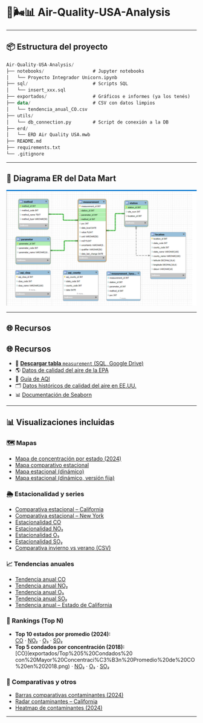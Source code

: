 # **🗽🌬️📊 Air-Quality-USA-Analysis**

---

## **📦 Estructura del proyecto**

```sql
Air-Quality-USA-Analysis/
├── notebooks/                  # Jupyter notebooks
│   └── Proyecto Integrador Unicorn.ipynb
├── sql/                        # Scripts SQL
│   └── insert_xxx.sql
├── exportados/                 # Gráficos e informes (ya los tenés)
├── data/                       # CSV con datos limpios
│   └── tendencia_anual_CO.csv
├── utils/
│   └── db_connection.py        # Script de conexión a la DB
├── erd/
│   └── ERD Air Quality USA.mwb
├── README.md
├── requirements.txt
└── .gitignore
```
---

## 📐 Diagrama ER del Data Mart

![Diagrama ER del Data Mart](erd/ERD_Air_Quality_USA.png)

---

## 🌐 Recursos

## 🌐 Recursos

- 📂 [**Descargar tabla** `measurement` (SQL, Google Drive)](https://drive.google.com/uc?id=1f5AbJXAao2tyihk8RpGkH7jJ57XMzCIR&export=download)
- 🌎 [Datos de calidad del aire de la EPA](https://www.epa.gov/outdoor-air-quality-data)
- 📖 [Guía de AQI](https://www.airnow.gov/aqi/aqi-basics/)
- 🗂️ [Datos históricos de calidad del aire en EE.UU.](https://aqs.epa.gov/aqsweb/airdata/download_files.html)
- 📊 [Documentación de Seaborn](https://seaborn.pydata.org/)

---

## 📊 Visualizaciones incluidas

### 🗺️ Mapas
- [Mapa de concentración por estado (2024)](exportados/mapa_concentracion_estados_2024.png)
- [Mapa comparativo estacional](exportados/mapa_comparativo_estacional.png)
- [Mapa estacional (dinámico)](exportados/mapa_estacional_dynamic.png)
- [Mapa estacional (dinámico, versión fija)](exportados/mapa_estacional_dynamic_fixed.png)

### 🌦️ Estacionalidad y series
- [Comparativa estacional – California](exportados/comparativa_estacional_california.png)
- [Comparativa estacional – New York](exportados/comparativa_estacional_new%20york.png)
- [Estacionalidad CO](exportados/estacional_carbon_monoxide.png)
- [Estacionalidad NO₂](exportados/estacional_nitrogen_dioxide_(no2).png)
- [Estacionalidad O₃](exportados/estacional_ozone.png)
- [Estacionalidad SO₂](exportados/estacional_sulfur_dioxide.png)
- [Comparativa invierno vs verano (CSV)](exportados/comparativa_invierno_verano.csv)

### 📈 Tendencias anuales
- [Tendencia anual CO](exportados/tendencia_anual_CO.png)
- [Tendencia anual NO₂](exportados/tendencia_anual_NO2.png)
- [Tendencia anual O₃](exportados/tendencia_anual_O3.png)
- [Tendencia anual SO₂](exportados/tendencia_anual_SO2.png)
- [Tendencia anual – Estado de California](exportados/tendencia_anual_edo_calif.png)

### 🧭 Rankings (Top N)
- **Top 10 estados por promedio (2024):**  
  [CO](exportados/Top%2010%20Estados%20con%20Mayor%20Promedio%20de%20CO%20en%202024.png) ·
  [NO₂](exportados/Top%2010%20Estados%20con%20Mayor%20Promedio%20de%20NO2%20en%202024.png) ·
  [O₃](exportados/Top%2010%20Estados%20con%20Mayor%20Promedio%20de%20O3%20en%202024.png) ·
  [SO₂](exportados/Top%2010%20Estados%20con%20Mayor%20Promedio%20de%20SO2%20en%202024.png)
- **Top 5 condados por concentración (2018):**  
  [CO](exportados/Top%205%20Condados%20 con%20Mayor%20Concentraci%C3%B3n%20Promedio%20de%20CO%20en%202018.png) ·
  [NO₂](exportados/Top%205%20Condados%20con%20Mayor%20Concentraci%C3%B3n%20NO2%20en%202018.png) ·
  [O₃](exportados/Top%205%20Condados%20con%20Mayor%20Concentraci%C3%B3n%20O3%20en%202018.png) ·
  [SO₂](exportados/Top%205%20Condados%20con%20Mayor%20Concentraci%C3%B3n%20SO2%20en%202018.png)

### 🔎 Comparativas y otros
- [Barras comparativas contaminantes (2024)](exportados/comparativa_contaminantes_2024_bar.png)
- [Radar contaminantes – California](exportados/radar_contaminantes_california.png)
- [Heatmap de contaminantes (2024)](exportados/heatmap_contaminantes_2024.png)

---
